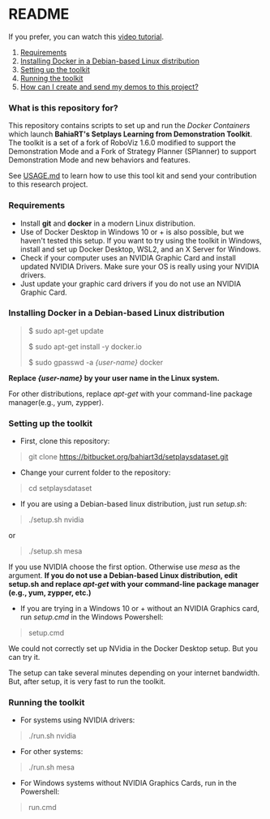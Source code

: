 # README #

If you prefer, you can watch this [video tutorial](https://youtu.be/h_s8rA2IS88).

1. [Requirements](#markdown-header-requirements)
2. [Installing Docker in a Debian-based Linux distribution](#markdown-header-installing-docker-in-a-debian-based-linux-distribution)
3. [Setting up the toolkit](#markdown-header-setting-up-the-toolkit)
4. [Running the toolkit](#markdown-header-running-the-toolkit)
5. [How can I create and send my demos to this project?](/USAGE.md)


### What is this repository for? ###

This repository contains scripts to set up and run the *Docker Containers* which launch **BahiaRT's Setplays Learning from Demonstration Toolkit**. The toolkit is a set of a fork of RoboViz 1.6.0 modified to support the Demonstration Mode and a Fork of Strategy Planner (SPlanner) to support Demonstration Mode and new behaviors and features.

See [USAGE.md](/USAGE.md) to learn how to use this tool kit and send your contribution to this research project.

### Requirements ###

* Install **git** and **docker** in a modern Linux distribution.
* Use of Docker Desktop in Windows 10 or + is also possible, but we haven't tested this setup. If you want to try using the toolkit in Windows, install and set up Docker Desktop, WSL2, and an X Server for Windows. 
* Check if your computer uses an NVIDIA Graphic Card and install updated NVIDIA Drivers. Make sure your OS is really using your NVIDIA drivers.
* Just update your graphic card drivers if you do not use an NVIDIA Graphic Card.

### Installing Docker in a Debian-based Linux distribution ###

> $ sudo apt-get update
>
> $ sudo apt-get install -y docker.io
>
> $ sudo gpasswd -a *{user-name}* docker

**Replace *{user-name}* by your user name in the Linux system.**

For other distributions, replace *apt-get* with your command-line package manager(e.g., yum, zypper).


### Setting up the toolkit ###

* First, clone this repository:

> git clone https://bitbucket.org/bahiart3d/setplaysdataset.git

* Change your current folder to the repository:

> cd setplaysdataset

* If you are using a Debian-based linux distribution, just run *setup.sh*:

> ./setup.sh nvidia

or

> ./setup.sh mesa


If you use NVIDIA choose the first option. Otherwise use *mesa* as the argument. **If you do not use a Debian-based Linux distribution, edit setup.sh and replace *apt-get* with your command-line package manager (e.g., yum, zypper, etc.)**


* If you are trying in a Windows 10 or + without an NVIDIA Graphics card, run *setup.cmd* in the Windows Powershell:

> setup.cmd

We could not correctly set up NVidia in the Docker Desktop setup. But you can try it.

The setup can take several minutes depending on your internet bandwidth. But, after setup, it is very fast to run the toolkit.

### Running the toolkit ###

* For systems using NVIDIA drivers:
> ./run.sh nvidia
* For other systems:
>./run.sh mesa
* For Windows systems without NVIDIA Graphics Cards, run in the Powershell:
> run.cmd